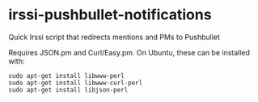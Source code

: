 irssi-pushbullet-notifications
==============================

Quick Irssi script that redirects mentions and PMs to Pushbullet

Requires JSON.pm and Curl/Easy.pm. On Ubuntu, these can be installed with:

```
sudo apt-get install libwww-perl
sudo apt-get install libwww-curl-perl
sudo apt-get install libjson-perl
```
